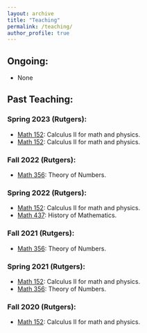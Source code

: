 ```yaml
---
layout: archive
title: "Teaching"
permalink: /teaching/
author_profile: true
---
```


## Ongoing:
*  None

## Past Teaching:

### Spring 2023 (Rutgers):
*  [Math 152](https://www.math.rutgers.edu/academics/undergraduate/courses/942-01-640-152-calculus-ii-for-the-mathematical-and-physical-sciences): Calculus II for math and physics.
*  [Math 152](https://www.math.rutgers.edu/academics/undergraduate/courses/942-01-640-152-calculus-ii-for-the-mathematical-and-physical-sciences): Calculus II for math and physics.

### Fall 2022 (Rutgers):
*  [Math 356](https://math.rutgers.edu/academics/undergraduate/courses/965-01-640-356-theory-of-numbers): Theory of Numbers.

### Spring 2022 (Rutgers):
*  [Math 152](https://www.math.rutgers.edu/academics/undergraduate/courses/942-01-640-152-calculus-ii-for-the-mathematical-and-physical-sciences): Calculus II for math and physics.
*  [Math 437](https://www.math.rutgers.edu/academics/undergraduate/courses/980-01-640-436-history-of-mathematics): History of Mathematics.

### Fall 2021 (Rutgers):
*  [Math 356](https://math.rutgers.edu/academics/undergraduate/courses/965-01-640-356-theory-of-numbers): Theory of Numbers.

### Spring 2021 (Rutgers):
*  [Math 152](https://www.math.rutgers.edu/academics/undergraduate/courses/942-01-640-152-calculus-ii-for-the-mathematical-and-physical-sciences): Calculus II for math and physics.
*  [Math 356](https://math.rutgers.edu/academics/undergraduate/courses/965-01-640-356-theory-of-numbers): Theory of Numbers.

### Fall 2020 (Rutgers):
*  [Math 152](https://www.math.rutgers.edu/academics/undergraduate/courses/942-01-640-152-calculus-ii-for-the-mathematical-and-physical-sciences): Calculus II for math and physics.
